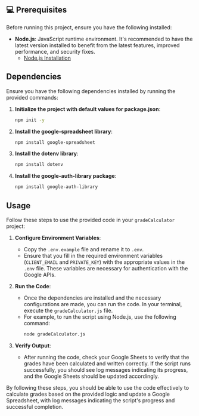 ## 💻 Prerequisites

Before running this project, ensure you have the following installed:

- **Node.js**: JavaScript runtime environment. It's recommended to have the latest version installed to benefit from the latest features, improved performance, and security fixes.
  - [Node.js Installation](https://nodejs.org/)

## Dependencies

Ensure you have the following dependencies installed by running the provided commands:

1. **Initialize the project with default values for package.json**:
   ```sh
   npm init -y
   ```

2. **Install the google-spreadsheet library**:
   ```sh
   npm install google-spreadsheet
   ```

3. **Install the dotenv library**:
   ```sh
   npm install dotenv
   ```

4. **Install the google-auth-library package**:
   ```sh
   npm install google-auth-library
   ```
## Usage

Follow these steps to use the provided code in your `gradeCalculator` project:

1. **Configure Environment Variables**:
   - Copy the `.env.example` file and rename it to `.env`.
   - Ensure that you fill in the required environment variables (`CLIENT_EMAIL` and `PRIVATE_KEY`) with the appropriate values in the `.env` file. These variables are necessary for authentication with the Google APIs.

2. **Run the Code**:
   - Once the dependencies are installed and the necessary configurations are made, you can run the code. In your terminal, execute the `gradeCalculator.js` file.
   - For example, to run the script using Node.js, use the following command:
     ```sh
     node gradeCalculator.js
     ```

3. **Verify Output**:
   - After running the code, check your Google Sheets to verify that the grades have been calculated and written correctly. If the script runs successfully, you should see log messages indicating its progress, and the Google Sheets should be updated accordingly.

By following these steps, you should be able to use the code effectively to calculate grades based on the provided logic and update a Google Spreadsheet, with log messages indicating the script's progress and successful completion.

